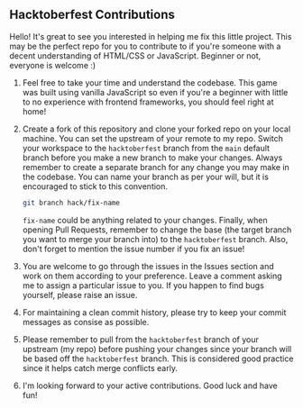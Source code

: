 
## Hacktoberfest Contributions

Hello! It's great to see you interested in helping me fix this little project. This may be the perfect repo for you to contribute to if you're someone with a decent understanding of HTML/CSS or JavaScript. Beginner or not, everyone is welcome :)

1. Feel free to take your time and understand the codebase. This game was built using vanilla JavaScript so even if you're a beginner with little to no experience with frontend frameworks, you should feel right at home!

2. Create a fork of this repository and clone your forked repo on your local machine. You can set the upstream of your remote to my repo. Switch your workspace to the `hacktoberfest` branch from the `main` default branch before you make a new branch to make your changes. Always remember to create a separate branch for any change you may make in the codebase. You can name your branch as per your will, but it is encouraged to stick to this convention. 
    ```bash 
    git branch hack/fix-name
    ```
    `fix-name` could be anything related to your changes. Finally, when opening Pull Requests, remember to change the base (the target branch you want to merge your branch into) to the `hacktoberfest` branch. Also, don't forget to mention the issue number if you fix an issue!

3. You are welcome to go through the issues in the Issues section and work on them according to your preference. Leave a comment asking me to assign a particular issue to you. If you happen to find bugs yourself, please raise an issue.

4. For maintaining a clean commit history, please try to keep your commit messages as consise as possible. 

4. Please remember to pull from the `hacktoberfest` branch of your upstream (my repo) before pushing your changes since your branch will be based off the `hacktoberfest` branch. This is considered good practice since it helps catch merge conflicts early.

5. I'm looking forward to your active contributions. Good luck and have fun!
